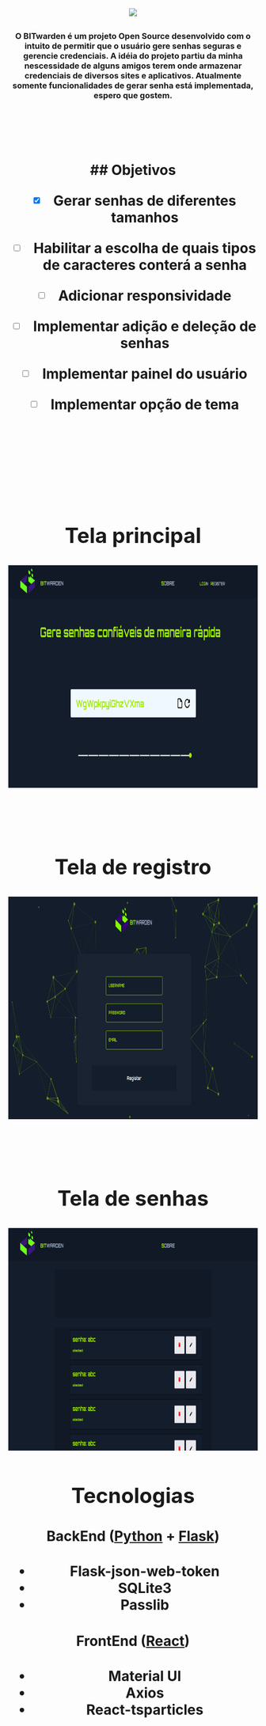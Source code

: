 

<h1 align=center>
<img height="140em" src="https://github.com/IcaroM-CdC/Password-generator/blob/master/web/src/assets/Bitwarden.png" />
</h1>

<div align=center>

### O BITwarden é um projeto **Open Source** desenvolvido com o intuito de permitir que o usuário gere senhas seguras e gerencie credenciais. A idéia do projeto partiu da minha nescessidade de alguns amigos terem onde armazenar credenciais de diversos sites e aplicativos. Atualmente somente funcionalidades de gerar senha está implementada, espero que gostem. 

<div/>
  
<br>
<br>
<br>
<br>
  
  
<div align=left>


<h1 align=center>
## Objetivos
<div/>
   
  - [x] Gerar senhas de diferentes tamanhos
  - [ ] Habilitar a escolha de quais tipos de caracteres conterá a senha
  - [ ] Adicionar responsividade
  - [ ] Implementar adição e deleção de senhas
  - [ ] Implementar painel do usuário
  - [ ] Implementar opção de tema
  
  
  
<div/>
  
<div align=center>

<br>
<br>
<br>
<br>

## Tela principal
<img height="450em" src="https://github.com/IcaroM-CdC/BitWarden/blob/master/images/BITWarden-main-page.png" />

<br>
<br>
<br>

## Tela de registro
<img height="450em" src="https://github.com/IcaroM-CdC/BitWarden/blob/master/images/BITWarden-login.png" />
  
<br>
<br>
<br>

## Tela de senhas
<img height="450em" src="https://github.com/IcaroM-CdC/BitWarden/blob/master/images/BITWarden-passwords.png" />

</div>

  
  
<div>
  
## Tecnologias

#### BackEnd ([Python](https://www.python.org/) + [Flask](https://flask.palletsprojects.com/en/1.1.x/))

- Flask-json-web-token
- SQLite3
- Passlib

#### FrontEnd ([React](https://github.com/facebook/react))

- Material UI
- Axios
- React-tsparticles
<div/>
  
